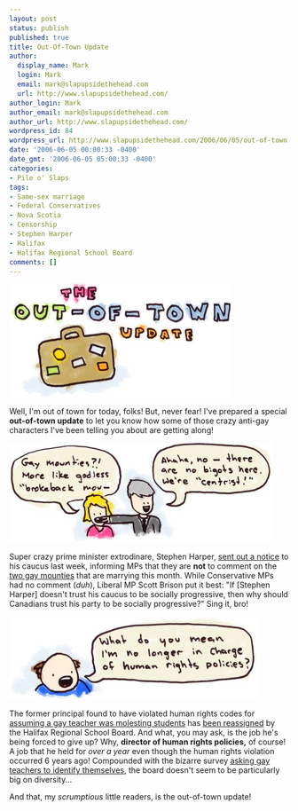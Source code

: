 ```yaml
---
layout: post
status: publish
published: true
title: Out-Of-Town Update
author:
  display_name: Mark
  login: Mark
  email: mark@slapupsidethehead.com
  url: http://www.slapupsidethehead.com/
author_login: Mark
author_email: mark@slapupsidethehead.com
author_url: http://www.slapupsidethehead.com/
wordpress_id: 84
wordpress_url: http://www.slapupsidethehead.com/2006/06/05/out-of-town-update/
date: '2006-06-05 00:00:33 -0400'
date_gmt: '2006-06-05 05:00:33 -0400'
categories:
- Pile o' Slaps
tags:
- Same-sex marriage
- Federal Conservatives
- Nova Scotia
- Censorship
- Stephen Harper
- Halifax
- Halifax Regional School Board
comments: []
---
```

![Out of Town, Folks!](/wp-content/media/2006/06/out_of_town.jpg)

Well, I'm out of town for today, folks! But, never fear! I've prepared a special **out-of-town update** to let you know how some of those crazy anti-gay characters I've been telling you about are getting along!

![Harper Muzzle](/wp-content/media/2006/06/harper_muzzle.jpg)

Super crazy prime minister extrodinare, Stephen Harper, [sent out a notice](http://www.ctv.ca/servlet/ArticleNews/story/CTVNews/20060526/mounties_wedding_060526/20060526?hub=Canada "More like a muzzle, really") to his caucus last week, informing MPs that they are **not** to comment on the [two gay mounties](http://www.slapupsidethehead.com/2006/05/mounties-get-their-man/ "It's adorable, really!") that are marrying this month. While Conservative MPs had no comment (_duh_), Liberal MP Scott Brison put it best: "If [Stephen Harper] doesn't trust his caucus to be socially progressive, then why should Canadians trust his party to be socially progressive?" Sing it, bro!

![Reassigned](/wp-content/media/2006/06/reassigned.jpg)

The former principal found to have violated human rights codes for [assuming a gay teacher was molesting students](http://www.slapupsidethehead.com/2006/05/gym-teacher-washes-hands/ "Because... why did he assume this again?") has [been reassigned](http://thechronicleherald.ca/Front/507436.html "Hooray?") by the Halifax Regional School Board. And what, you may ask, is the job he's being forced to give up? Why, **director of human rights policies,** of course! A job that he held for _over a year_ even though the human rights violation occurred 6 years ago! Compounded with the bizarre survey [asking gay teachers to identify themselves](http://www.slapupsidethehead.com/2006/05/halifaxs-teacher-survey/ "Seriously, why?"), the board doesn't seem to be particularly big on diversity...

And that, my _scrumptious_ little readers, is the out-of-town update!

